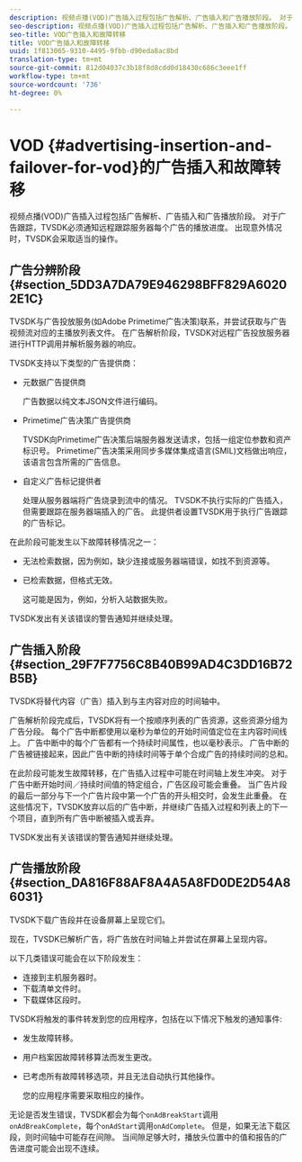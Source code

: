```yaml
---
description: 视频点播(VOD)广告插入过程包括广告解析、广告插入和广告播放阶段。 对于广告跟踪，TVSDK必须通知远程跟踪服务器每个广告的播放进度。 出现意外情况时，TVSDK会采取适当的操作。
seo-description: 视频点播(VOD)广告插入过程包括广告解析、广告插入和广告播放阶段。 对于广告跟踪，TVSDK必须通知远程跟踪服务器每个广告的播放进度。 出现意外情况时，TVSDK会采取适当的操作。
seo-title: VOD广告插入和故障转移
title: VOD广告插入和故障转移
uuid: 1f813065-9310-4495-9fbb-d90eda8ac8bd
translation-type: tm+mt
source-git-commit: 812d04037c3b18f8d8cdd0d18430c686c3eee1ff
workflow-type: tm+mt
source-wordcount: '736'
ht-degree: 0%

---
```



# VOD {#advertising-insertion-and-failover-for-vod}的广告插入和故障转移

视频点播(VOD)广告插入过程包括广告解析、广告插入和广告播放阶段。 对于广告跟踪，TVSDK必须通知远程跟踪服务器每个广告的播放进度。 出现意外情况时，TVSDK会采取适当的操作。

## 广告分辨阶段{#section_5DD3A7DA79E946298BFF829A60202E1C}

TVSDK与广告投放服务(如Adobe Primetime广告决策)联系，并尝试获取与广告视频流对应的主播放列表文件。 在广告解析阶段，TVSDK对远程广告投放服务器进行HTTP调用并解析服务器的响应。

TVSDK支持以下类型的广告提供商：

* 元数据广告提供商

   广告数据以纯文本JSON文件进行编码。
* Primetime广告决策广告提供商

   TVSDK向Primetime广告决策后端服务器发送请求，包括一组定位参数和资产标识号。 Primetime广告决策采用同步多媒体集成语言(SMIL)文档做出响应，该语言包含所需的广告信息。
* 自定义广告标记提供者

   处理从服务器端将广告烧录到流中的情况。 TVSDK不执行实际的广告插入，但需要跟踪在服务器端插入的广告。 此提供者设置TVSDK用于执行广告跟踪的广告标记。

在此阶段可能发生以下故障转移情况之一：

* 无法检索数据，因为例如，缺少连接或服务器端错误，如找不到资源等。
* 已检索数据，但格式无效。

   这可能是因为，例如，分析入站数据失败。

TVSDK发出有关该错误的警告通知并继续处理。

## 广告插入阶段{#section_29F7F7756C8B40B99AD4C3DD16B72B5B}

TVSDK将替代内容（广告）插入到与主内容对应的时间轴中。

广告解析阶段完成后，TVSDK将有一个按顺序列表的广告资源，这些资源分组为广告分段。 每个广告中断都使用以毫秒为单位的开始时间值定位在主内容时间线上。 广告中断中的每个广告都有一个持续时间属性，也以毫秒表示。 广告中断的广告被链接起来，因此广告中断的持续时间等于单个合成广告的持续时间的总和。

在此阶段可能发生故障转移，在广告插入过程中可能在时间轴上发生冲突。 对于广告中断开始时间／持续时间值的特定组合，广告区段可能会重叠。 当广告片段的最后一部分与下一个广告片段中第一个广告的开头相交时，会发生此重叠。 在这些情况下，TVSDK放弃以后的广告中断，并继续广告插入过程和列表上的下一个项目，直到所有广告中断被插入或丢弃。

TVSDK发出有关该错误的警告通知并继续处理。

## 广告播放阶段{#section_DA816F88AF8A4A5A8FD0DE2D54A86031}

TVSDK下载广告段并在设备屏幕上呈现它们。

现在，TVSDK已解析广告，将广告放在时间轴上并尝试在屏幕上呈现内容。

以下几类错误可能会在以下阶段发生：

* 连接到主机服务器时。
* 下载清单文件时。
* 下载媒体区段时。

TVSDK将触发的事件转发到您的应用程序，包括在以下情况下触发的通知事件:

* 发生故障转移。
* 用户档案因故障转移算法而发生更改。
* 已考虑所有故障转移选项，并且无法自动执行其他操作。

   您的应用程序需要采取相应的操作。

无论是否发生错误，TVSDK都会为每个`onAdBreakStart`调用`onAdBreakComplete`，每个`onAdStart`调用`onAdComplete`。 但是，如果无法下载区段，则时间轴中可能存在间隙。 当间隙足够大时，播放头位置中的值和报告的广告进度可能会出现不连续。
